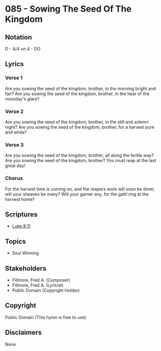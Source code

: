 # 085 - Sowing The Seed Of The Kingdom

## Notation

D - 4/4 on 4 - DO

## Lyrics

### Verse 1

Are you sowing the seed of the kingdom, brother, in the morning bright and fair? Are you sowing the seed of the kingdom, brother, in the hear of the noonday's glare?

### Verse 2

Are you sowing the seed of the kingdom, brother, in the still and solemn night? Are you sowing the seed of the kingdom, brother, for a harvest pure and white?

### Verse 3

Are you sowing the seed of the kingdom, brother, all along the fertile way? Are you sowing the seed of the kingdom, brother? You must reap at the last great day!

### Chorus

For the harvest time is coming on, and the reapers work will soon be done; will your sheaves be many? Will your garner any, for the gath'ring at the harvest home?


## Scriptures

- [Luke 8:11](https://www.biblegateway.com/passage/?search=Luke%208%3A11)

## Topics

- Soul Winning

## Stakeholders

- Fillmore, Fred A. (Composer)
- Fillmore, Fred A. (Lyricist)
- Public Domain (Copyright Holder)

## Copyright

Public Domain
(This hymn is free to use)

## Disclaimers

None

